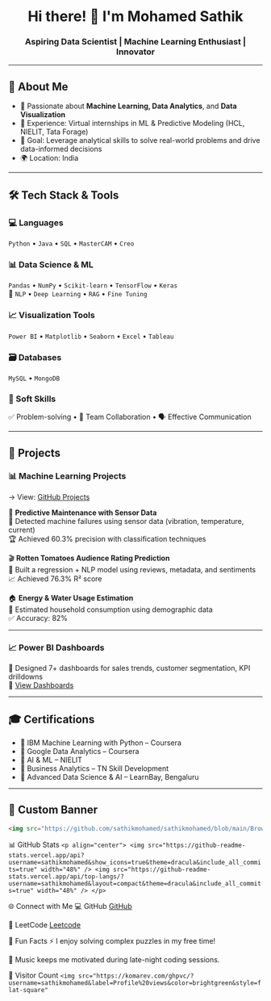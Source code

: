 <h1 align="center">Hi there! 👋 I'm Mohamed Sathik</h1>
<h3 align="center">Aspiring Data Scientist | Machine Learning Enthusiast | Innovator</h3>

---

## 🌟 About Me

- 🤖 Passionate about **Machine Learning, Data Analytics**, and **Data Visualization**
- 🧠 Experience: Virtual internships in ML & Predictive Modeling (HCL, NIELIT, Tata Forage)
- 🎯 Goal: Leverage analytical skills to solve real-world problems and drive data-informed decisions
- 🌍 Location: India

---

## 🛠️ Tech Stack & Tools

### 💻 Languages  
`Python` • `Java` • `SQL` • `MasterCAM` • `Creo`

### 📊 Data Science & ML  
`Pandas` • `NumPy` • `Scikit-learn` • `TensorFlow` • `Keras`  
🧠 `NLP` • `Deep Learning` • `RAG` • `Fine Tuning`

### 📈 Visualization Tools  
`Power BI` • `Matplotlib` • `Seaborn` • `Excel` • `Tableau`

### 🗃️ Databases  
`MySQL` • `MongoDB`

### 🧠 Soft Skills  
✅ Problem-solving • 🤝 Team Collaboration • 🗣️ Effective Communication

---

## 🚀 Projects

### 📊 Machine Learning Projects
  → View: [GitHub Projects](https://github.com/sathikmohamed/ML_Projects)

🔌 **Predictive Maintenance with Sensor Data**  
📌 Detected machine failures using sensor data (vibration, temperature, current)  
🏆 Achieved 60.3% precision with classification techniques  

🎬 **Rotten Tomatoes Audience Rating Prediction**  
📌 Built a regression + NLP model using reviews, metadata, and sentiments  
📈 Achieved 76.3% R² score  

🏠 **Energy & Water Usage Estimation**  
📌 Estimated household consumption using demographic data  
✅ Accuracy: 82%

---

### 📈 Power BI Dashboards

📌 Designed 7+ dashboards for sales trends, customer segmentation, KPI drilldowns  
🔗 [View Dashboards](https://github.com/sathikmohamed/data-visualization-dashboards)

---

## 🎓 Certifications

- 📜 IBM Machine Learning with Python – Coursera  
- 📜 Google Data Analytics – Coursera  
- 📜 AI & ML – NIELIT  
- 📜 Business Analytics – TN Skill Development  
- 📜 Advanced Data Science & AI – LearnBay, Bengaluru

---

## 🎨 Custom Banner

> 
```html
<img src="https://github.com/sathikmohamed/sathikmohamed/blob/main/Brown%20and%20White%20Simple%20Personal%20LinkedIn%20Banner.png" alt="Custom Banner" width="100%">
```
📊 GitHub Stats
```<p align="center"> <img src="https://github-readme-stats.vercel.app/api?username=sathikmohamed&show_icons=true&theme=dracula&include_all_commits=true" width="48%" /> <img src="https://github-readme-stats.vercel.app/api/top-langs/?username=sathikmohamed&layout=compact&theme=dracula&include_all_commits=true" width="48%" /> </p>```

🌐 Connect with Me
💻 GitHub  [GitHub](https://github.com/sathikmohamed)  

🧩 LeetCode [Leetcode](https://leetcode.com/u/sathikmohamed/)

🎉 Fun Facts
⚡ I enjoy solving complex puzzles in my free time!

🎵 Music keeps me motivated during late-night coding sessions.

👀 Visitor Count
```<img src="https://komarev.com/ghpvc/?username=sathikmohamed&label=Profile%20views&color=brightgreen&style=flat-square"```




